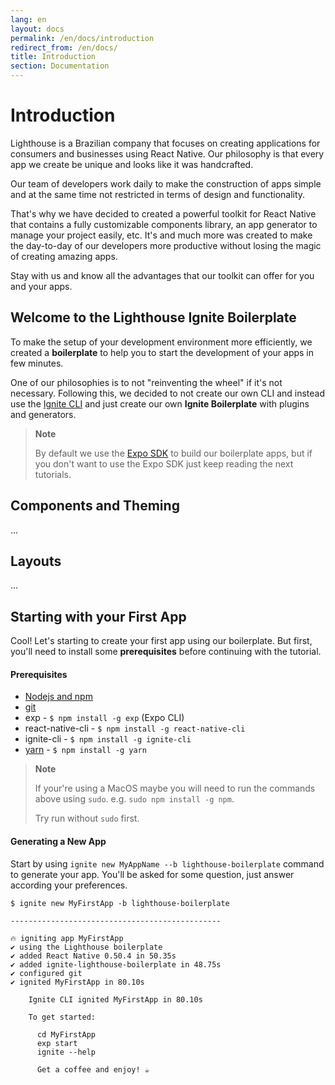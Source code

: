 ```yaml
---
lang: en
layout: docs
permalink: /en/docs/introduction
redirect_from: /en/docs/
title: Introduction
section: Documentation
---
```


# Introduction

Lighthouse is a Brazilian company that focuses on creating applications for consumers and businesses using React Native. Our philosophy is that every app we create be unique and looks like it was handcrafted.

Our team of developers work daily to make the construction of apps simple and at the same time not restricted in terms of design and functionality.

That's why we have decided to created a powerful toolkit for React Native that contains a fully customizable components library, an app generator to manage your project easily, etc. It's and much more was created to make the day-to-day of our developers more productive without losing the magic of creating amazing apps.

Stay with us and know all the advantages that our toolkit can offer for you and your apps.

## Welcome to the Lighthouse Ignite Boilerplate

To make the setup of your development environment more efficiently, we created a **boilerplate** to help you to start the development of your apps in few minutes.

One of our philosophies is to not "reinventing the wheel" if it's not necessary. Following this, we decided to not create our own CLI and instead use the [Ignite CLI](https://github.com/infinitered/ignite) and just create our own **Ignite Boilerplate** with plugins and generators.

> **Note**
>
>By default we use the [Expo SDK](https://expo.io/) to build our boilerplate apps, but if you don't want to use the Expo SDK just keep reading the next tutorials.

## Components and Theming
...

## Layouts
...

## Starting with your First App

Cool! Let's starting to create your first app using our boilerplate.
But first, you'll need to install some **prerequisites** before continuing with the tutorial.

#### Prerequisites

- [Nodejs and npm](https://nodejs.com)
- [git](https://git-scm.com/book/en/v2/Getting-Started-Installing-Git)
- exp - `$ npm install -g exp` (Expo CLI)
- react-native-cli - `$ npm install -g react-native-cli`
- ignite-cli - `$ npm install -g ignite-cli`
- [yarn](https://yarnpkg.com/en/docs/getting-started) - `$ npm install -g yarn`

> **Note**
>
> If your're using a MacOS maybe you will need to run the commands above using `sudo`. e.g. `sudo npm install -g npm`.
>
> Try run without `sudo` first.

#### Generating a New App

Start by using `ignite new MyAppName --b lighthouse-boilerplate` command to generate your app.
You'll be asked for some question, just answer according your preferences.

```ShellSession
$ ignite new MyFirstApp -b lighthouse-boilerplate

-----------------------------------------------

🔥 igniting app MyFirstApp
✔ using the Lighthouse boilerplate
✔ added React Native 0.50.4 in 50.35s
✔ added ignite-lighthouse-boilerplate in 48.75s
✔ configured git
✔ ignited MyFirstApp in 80.10s

    Ignite CLI ignited MyFirstApp in 80.10s

    To get started:

      cd MyFirstApp
      exp start
      ignite --help

      Get a coffee and enjoy! ☕️
```